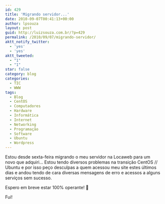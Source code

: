 ```yaml
---
id: 429
title: 'Migrando servidor...'
date: 2010-09-07T00:41:13+00:00
author: lpsouza
layout: post
guid: http://luizsouza.com.br/?p=429
permalink: /2010/09/07/migrando-servidor/
aktt_notify_twitter:
  - 'yes'
  - 'yes'
aktt_tweeted:
  - "1"
  - "1"
star: false
category: blog
categories:
  - TIC
  - WWW
tags:
  - Blog
  - CentOS
  - Computadores
  - Hardware
  - Informática
  - Internet
  - Networking
  - Programação
  - Software
  - Ubuntu
  - Wordpress
---
```

Estou desde sexta-feira migrando o meu servidor na Locaweb para um novo que adquiri... Estou tendo diversos problemas na transição CentOS // Ubuntu e por isso peço desculpas a quem acessou meu site estes últimos dias e andou tendo de cara diversas mensagens de erro e acessos a alguns serviços sem sucesso.

Espero em breve estar 100% operante! 🙂

Fui!
